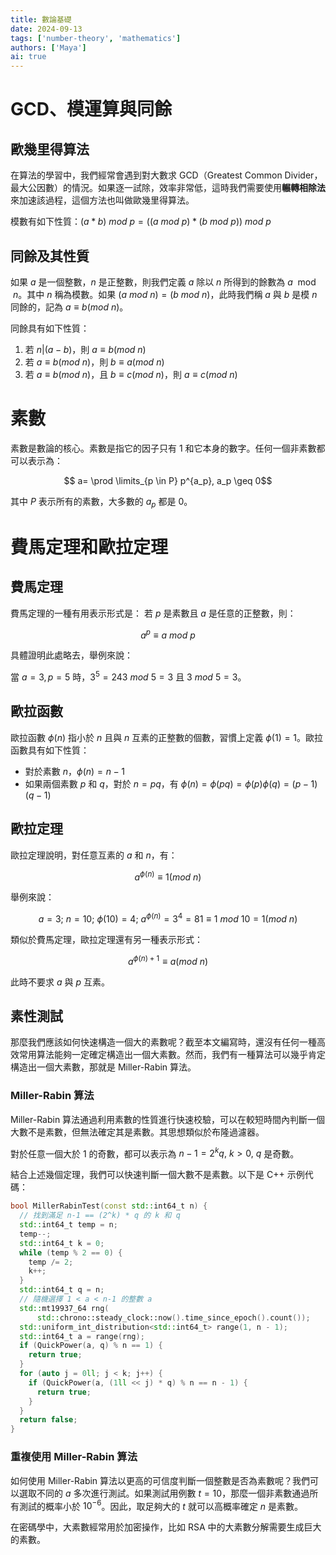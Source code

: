 ```yaml
---
title: 數論基礎
date: 2024-09-13
tags: ['number-theory', 'mathematics']
authors: ['Maya']
ai: true
---
```


# GCD、模運算與同餘

## 歐幾里得算法

在算法的學習中，我們經常會遇到對大數求 GCD（Greatest Common Divider，最大公因數）的情況。如果逐一試除，效率非常低，這時我們需要使用**輾轉相除法**來加速該過程，這個方法也叫做歐幾里得算法。

模數有如下性質：$(a*b)\ mod \ p=((a\ mod \ p)*(b \ mod \ p))\ mod\ p$

## 同餘及其性質

如果 $a$ 是一個整數，$n$ 是正整數，則我們定義 $a$ 除以 $n$ 所得到的餘數為 $a \mod n$。其中 $n$ 稱為模數。如果 $(a\ mod\ n)=(b\ mod \ n)$，此時我們稱 $a$ 與 $b$ 是模 $n$ 同餘的，記為 $a\equiv b(mod \ n)$。

同餘具有如下性質：

1. 若 $n|(a-b)$，則 $a\equiv b(mod \ n)$
2. 若 $a\equiv b(mod \ n)$，則 $b\equiv a(mod \ n)$
3. 若 $a\equiv b(mod \ n)$，且 $b\equiv c(mod \ n)$，則 $a\equiv c(mod \ n)$

# 素數

素數是數論的核心。素數是指它的因子只有 1 和它本身的數字。任何一個非素數都可以表示為：

$$ a= \prod \limits_{p \in P} p^{a_p}, a_p \geq 0$$

其中 $P$ 表示所有的素數，大多數的 $a_p$ 都是 0。

# 費馬定理和歐拉定理

## 費馬定理

費馬定理的一種有用表示形式是：
若 $p$ 是素數且 $a$ 是任意的正整數，則：

$$a^p\equiv a \ mod \ p$$

具體證明此處略去，舉例來說：

當 $a=3, p=5$ 時，$3^5=243\ mod\  5 = 3$ 且 $3\  mod\  5 = 3$。

## 歐拉函數

歐拉函數 $\phi(n)$ 指小於 $n$ 且與 $n$ 互素的正整數的個數，習慣上定義 $\phi(1)=1$。歐拉函數具有如下性質：

- 對於素數 $n$，$\phi(n)=n-1$
- 如果兩個素數 $p$ 和 $q$，對於 $n=pq$，有 $\phi(n)=\phi (pq)=\phi (p) \phi (q)=(p-1)(q-1)$

## 歐拉定理

歐拉定理說明，對任意互素的 $a$ 和 $n$，有：

$$a^{\phi(n)} \equiv 1(mod \ n)$$

舉例來說：

$$a=3;\ n=10;\ \phi(10)=4;\ a^{\phi(n)}=3^4=81\equiv 1\  mod \ 10 = 1(mod \ n)$$

類似於費馬定理，歐拉定理還有另一種表示形式：

$$a^{\phi(n)+1}\equiv a(mod \ n)$$

此時不要求 $a$ 與 $p$ 互素。

## 素性測試

那麼我們應該如何快速構造一個大的素數呢？截至本文編寫時，還沒有任何一種高效常用算法能夠一定確定構造出一個大素數。然而，我們有一種算法可以幾乎肯定構造出一個大素數，那就是 Miller-Rabin 算法。

### Miller-Rabin 算法

Miller-Rabin 算法通過利用素數的性質進行快速校驗，可以在較短時間內判斷一個大數不是素數，但無法確定其是素數。其思想類似於布隆過濾器。

對於任意一個大於 1 的奇數，都可以表示為 $n-1=2^kq,\ k > 0,\ q$ 是奇數。

結合上述幾個定理，我們可以快速判斷一個大數不是素數。以下是 C++ 示例代碼：

```cpp
bool MillerRabinTest(const std::int64_t n) {
  // 找到滿足 n-1 == (2^k) * q 的 k 和 q
  std::int64_t temp = n;
  temp--;
  std::int64_t k = 0;
  while (temp % 2 == 0) {
    temp /= 2;
    k++;
  }
  std::int64_t q = n;
  // 隨機選擇 1 < a < n-1 的整數 a
  std::mt19937_64 rng(
      std::chrono::steady_clock::now().time_since_epoch().count());
  std::uniform_int_distribution<std::int64_t> range(1, n - 1);
  std::int64_t a = range(rng);
  if (QuickPower(a, q) % n == 1) {
    return true;
  }
  for (auto j = 0ll; j < k; j++) {
    if (QuickPower(a, (1ll << j) * q) % n == n - 1) {
      return true;
    }
  }
  return false;
}
```

### 重複使用 Miller-Rabin 算法

如何使用 Miller-Rabin 算法以更高的可信度判斷一個整數是否為素數呢？我們可以選取不同的 $a$ 多次進行測試。如果測試用例數 $t=10$，那麼一個非素數通過所有測試的概率小於 $10^{-6}$。因此，取足夠大的 $t$ 就可以高概率確定 $n$ 是素數。

在密碼學中，大素數經常用於加密操作，比如 RSA 中的大素數分解需要生成巨大的素數。
